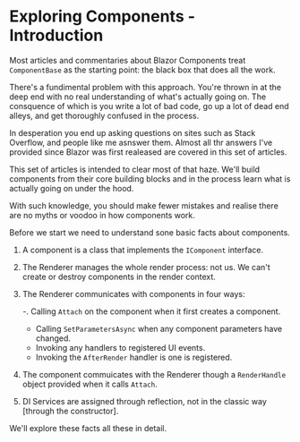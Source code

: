 # Exploring Components - Introduction

Most articles and commentaries about Blazor Components treat `ComponentBase` as the starting point: the black box that does all the work.  

There's a fundimental problem with this approach.  You're thrown in at the deep end with no real understanding of what's actually going on.  The consquence of which is you write a lot of bad code, go up a lot of dead end alleys, and get thoroughly confused in the process.

In desperation you end up asking questions on sites such as Stack Overflow, and people like me asnswer them.  Almost all thr answers I've provided since Blazor was first realeased are covered in this set of articles.

This set of articles is intended to clear most of that haze. We'll build components from their core building blocks and in the process learn what is actually going on under the hood.  

With such knowledge, you should make fewer mistakes and realise there are no myths or voodoo in how components work.

Before we start we need to understand sone basic facts about components.

1. A component is a class that implements the `IComponent` interface.

2. The Renderer manages the whole render process: not us.  We can't create or destroy components in the render context.

3. The Renderer communicates with components in four ways:

   -. Calling `Attach` on the component when it first creates a component.
   - Calling `SetParametersAsync` when any component parameters have changed.
   - Invoking any handlers to registered UI events.
   - Invoking the `AfterRender` handler is one is registered.

4. The component commuicates with the Renderer though a `RenderHandle` object provided when it calls `Attach`.

5. DI Services are assigned through reflection, not in the classic way [through the constructor].


We'll explore these facts all these in detail.
